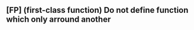 ## [FP] (first-class function) Do not define function which only arround another 
<!--stackedit_data:
eyJoaXN0b3J5IjpbNDEwNzc1NzIwLDEzMzc4MTg4ODhdfQ==
-->